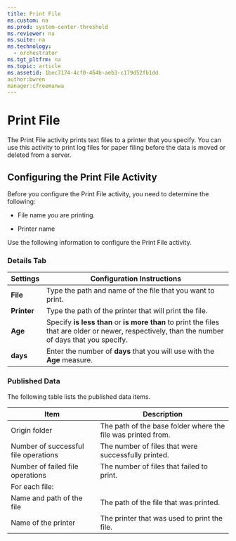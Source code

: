 ```yaml
---
title: Print File
ms.custom: na
ms.prod: system-center-threshold
ms.reviewer: na
ms.suite: na
ms.technology: 
  - orchestrator
ms.tgt_pltfrm: na
ms.topic: article
ms.assetid: 1bec7174-4cf0-464b-aeb3-c179d52fb1dd
author:bwren
manager:cfreemanwa
---
```

# Print File
The Print File activity prints text files to a printer that you specify. You can use this activity to print log files for paper filing before the data is moved or deleted from a server.  
  
## Configuring the Print File Activity  
Before you configure the Print File activity, you need to determine the following:  
  
-   File name you are printing.  
  
-   Printer name  
  
Use the following information to configure the Print File activity.  
  
### Details Tab  
  
|Settings|Configuration Instructions|  
|------------|------------------------------|  
|**File**|Type the path and name of the file that you want to print.|  
|**Printer**|Type the path of the printer that will print the file.|  
|**Age**|Specify **is less than** or **is more than** to print the files that are older or newer, respectively, than the number of days that you specify.|  
|**days**|Enter the number of **days** that you will use with the **Age** measure.|  
  
### Published Data  
The following table lists the published data items.  
  
|Item|Description|  
|--------|---------------|  
|Origin folder|The path of the base folder where the file was printed from.|  
|Number of successful file operations|The number of files that were successfully printed.|  
|Number of failed file operations|The number of files that failed to print.|  
|For each file:|  
|Name and path of the file|The path of the file that was printed.|  
|Name of the printer|The printer that was used to print the file.|  
  
